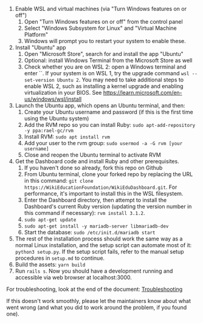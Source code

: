 1. Enable WSL and virtual machines (via "Turn Windows features on or off")
   1. Open "Turn Windows features on or off" from the control panel
   2. Select "Windows Subsystem for Linux" and "Virtual Machine Platform"
   3. Windows will prompt you to restart your system to enable these.
2. Install "Ubuntu" app
   1. Open "Microsoft Store", search for and install the app "Ubuntu"
   2. Optional: install Windows Terminal from the Microsoft Store as well
   3. Check whether you are on WSL 2: open a Windows terminal and enter ``. If your system is on WSL 1, try the upgrade command `wsl --set-version Ubuntu 2`. You may need to take additional steps to enable WSL 2, such as installing a kernel upgrade and enabling virtualization in your BIOS. See https://learn.microsoft.com/en-us/windows/wsl/install
3. Launch the Ubuntu app, which opens an Ubuntu terminal, and then:
   1. Create your Ubuntu username and password (if this is the first time using the Ubuntu system)
   2. Add the RVM repo so you can install Ruby: `sudo apt-add-repository -y ppa:rael-gc/rvm`
   3. Install RVM: `sudo apt install rvm`
   4. Add your user to the rvm group: `sudo usermod -a -G rvm [your username]`
   5. Close and reopen the Ubuntu terminal to activate RVM
4. Get the Dashboard code and install Ruby and other prerequisites.
   1. If you haven't done so already, fork this repo on Github
   2. From Ubuntu terminal, clone your forked repo by replacing the URL in this command: `git clone https://WikiEducationFoundation/WikiEduDashboard.git`. For performance, it's important to install this in the WSL filesystem.
   3. Enter the Dashboard directory, then attempt to install the Dashboard's current Ruby version (updating the version number in this command if necessary): `rvm install 3.1.2`.
   5. `sudo apt-get update`
   6. `sudo apt-get install -y mariadb-server libmariadb-dev`
   7. Start the database: `sudo /etc/init.d/mariadb start`
5. The rest of the installation process should work the same way as a normal Linux installation, and the setup script can automate most of it: `python3 setup.py`. If the setup script fails, refer to the manual setup procedures in `setup.md` to continue.
6. Build the assets: `yarn build`
7. Run `rails s`. Now you should have a development running and accessible via web browser at localhost:3000.

For troubleshooting, look at the end of the document: [Troubleshooting](./troubleshooting.md)

If this doesn't work smoothly, please let the maintainers know about what went wrong (and what you did to work around the problem, if you found one).
